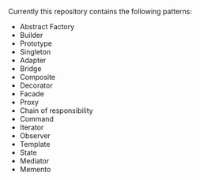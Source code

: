 Currently this repository contains the following patterns:
- Abstract Factory
- Builder
- Prototype
- Singleton
- Adapter
- Bridge
- Composite
- Decorator
- Facade
- Proxy
- Chain of responsibility
- Command
- Iterator
- Observer
- Template
- State
- Mediator
- Memento
